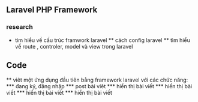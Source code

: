## Laravel PHP Framework
### research
* tìm hiểu về cấu trúc framwork laravel
** cách config laravel
** tìm hiểu về route , controler, model và view trong laravel

## Code

** viêt một ứng dụng đầu tiên bằng framework laravel với các chức năng:
*** đang ký, đăng nhập
*** post bài viêt
*** hiển thị bài viết
*** hiển thị bài viết
*** hiển thị bài viết
*** hiển thị bài viết


